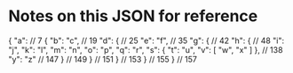 # Notes on this JSON for reference


{ "a":        // 7
{ "b": "c",   // 19
"d": {        // 25
"e": "f",     // 35
"g": {        // 42
"h": {        // 48
"i": "j",
"k": "l",
"m": "n",
"o": "p",
"q": "r",
"s": {
"t": "u",
"v": [
"w",
"x"
]
},           // 138
"y": "z"     // 147
}            // 149
}            // 151
}            // 153
}            // 155
}            // 157


